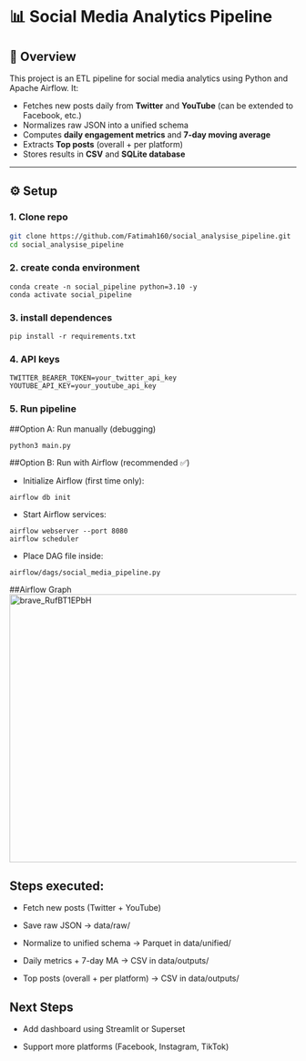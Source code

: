 # 📊 Social Media Analytics Pipeline

## 🚀 Overview
This project is an ETL pipeline for social media analytics using Python and Apache Airflow.
It:
- Fetches new posts daily from **Twitter** and **YouTube** (can be extended to Facebook, etc.)
- Normalizes raw JSON into a unified schema
- Computes **daily engagement metrics** and **7-day moving average**
- Extracts **Top posts** (overall + per platform)
- Stores results in **CSV** and **SQLite database**

---

## ⚙️ Setup

### 1. Clone repo
```bash
git clone https://github.com/Fatimah160/social_analysise_pipeline.git
cd social_analysise_pipeline
```
### 2. create conda environment 
```
conda create -n social_pipeline python=3.10 -y
conda activate social_pipeline
```
### 3. install dependences
```
pip install -r requirements.txt
```
### 4. API keys
```
TWITTER_BEARER_TOKEN=your_twitter_api_key
YOUTUBE_API_KEY=your_youtube_api_key
```
### 5. Run pipeline 
##Option A: Run manually (debugging)
```
python3 main.py
```
##Option B: Run with Airflow (recommended ✅)
- Initialize Airflow (first time only):
```
airflow db init
```

- Start Airflow services:
```
airflow webserver --port 8080
airflow scheduler
```

- Place DAG file inside:
```
airflow/dags/social_media_pipeline.py
```
##Airflow Graph
<img width="1332" height="471" alt="brave_RufBT1EPbH" src="https://github.com/user-attachments/assets/cbb6ce6d-ed0b-4b6c-9ef5-9d9de0136fdb" />

## Steps executed:

-  Fetch new posts (Twitter + YouTube)

-  Save raw JSON → data/raw/

-  Normalize to unified schema → Parquet in data/unified/

-  Daily metrics + 7-day MA → CSV in data/outputs/

-  Top posts (overall + per platform) → CSV in data/outputs/

## Next Steps

- Add dashboard using Streamlit or Superset

- Support more platforms (Facebook, Instagram, TikTok)
